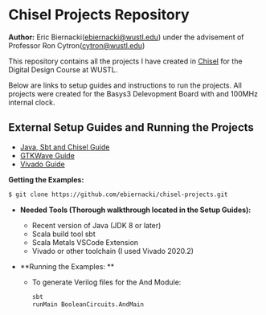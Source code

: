 # Chisel Projects Repository

**Author:** Eric Biernacki(ebiernacki@wustl.edu) under the advisement of Professor Ron Cytron(cytron@wustl.edu)

This repository contains all the projects I have created in [Chisel](https://www.chisel-lang.org/) for the Digital Design Course at WUSTL.

Below are links to setup guides and instructions to run the projects. All projects were created for the Basys3 Delevopment Board with and 100MHz internal clock. 

## External Setup Guides and Running the Projects

- [Java, Sbt and Chisel Guide](https://docs.google.com/document/d/13pX-4cFuGuj_i7VRhmksyf7YL6-qXiF8-O9J9m_yVfI/edit?usp=sharing)
- [GTKWave Guide](https://docs.google.com/document/d/1-muYy8XSGP4EbMIbLuwTEscIj1UC-u8HU5glcBpIFUo/edit?usp=sharing)
- [Vivado Guide](https://docs.google.com/document/d/1O-y1rnS1V_Bjyc2GwYd9C6Gq1IsqVcxacy2lTD6tHME/edit?usp=sharing)


**Getting the Examples:**
```bash
$ git clone https://github.com/ebiernacki/chisel-projects.git
```

- **Needed Tools (Thorough walkthrough located in the Setup Guides):**
    - Recent version of Java (JDK 8 or later)
    - Scala build tool sbt
    - Scala Metals VSCode Extension
    - Vivado or other toolchain (I used Vivado 2020.2)


- **Running the Examples: **
    - To generate Verilog files for the And Module:
        ```bash
        sbt
        runMain BooleanCircuits.AndMain
        ```





